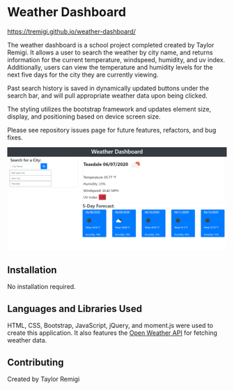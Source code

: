 # Weather Dashboard

https://tremigi.github.io/weather-dashboard/

The weather dashboard is a school project completed created by Taylor Remigi. It allows a user to search the weather by city name, and returns information for the current temperature, windspeed, humidity, and uv index. Additionally, users can view the temperature and humidity levels for the next five days for the city they are currently viewing.

Past search history is saved in dynamically updated buttons under the search bar, and will pull appropriate weather data upon being clicked.

The styling utilizes the bootstrap framework and updates element size, display, and positioning based on device screen size.

Please see repository issues page for future features, refactors, and bug fixes.

<img src="./assets/images/weather-dashboard-screenshot.png" />

## Installation

No installation required.

## Languages and Libraries Used

HTML, CSS, Bootstrap, JavaScript, jQuery, and moment.js were used to create this application. It also features the <a href="https://openweathermap.org/api">Open Weather API</a> for fetching weather data.

## Contributing
Created by Taylor Remigi